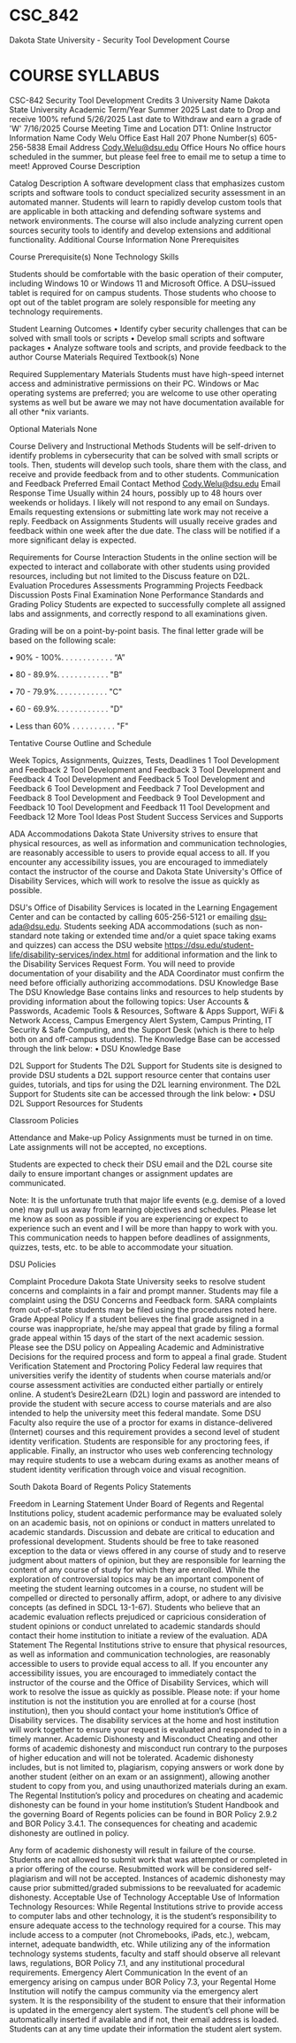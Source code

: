 # CSC_842
Dakota State University - Security Tool Development Course

# COURSE SYLLABUS


CSC-842 Security Tool Development
Credits
3
University Name
Dakota State University
Academic Term/Year
Summer 2025
Last date to Drop and receive 100% refund
5/26/2025
Last date to Withdraw and earn a grade of 'W'
7/16/2025
Course Meeting Time and Location
DT1: Online 
Instructor Information
Name
Cody Welu
Office
	East Hall 207
Phone Number(s)
605-256-5838
Email Address
	Cody.Welu@dsu.edu
Office Hours
No office hours scheduled in the summer, but please feel free to email me to setup a time to meet!
Approved Course Description

Catalog Description
A software development class that emphasizes custom scripts and software tools to conduct specialized security assessment in an automated manner.  Students will learn to rapidly develop custom tools that are applicable in both attacking and defending software systems and network environments.  The course will also include analyzing current open sources security tools to identify and develop extensions and additional functionality.
Additional Course Information
None
Prerequisites

Course Prerequisite(s)
None
Technology Skills

Students should be comfortable with the basic operation of their computer, including Windows 10 or Windows 11 and Microsoft Office.  A DSU–issued tablet is required for on campus students.  Those students who choose to opt out of the tablet program are solely responsible for meeting any technology requirements.

Student Learning Outcomes
•	Identify cyber security challenges that can be solved with small tools or scripts
•	Develop small scripts and software packages
•	Analyze software tools and scripts, and provide feedback to the author
Course Materials
Required Textbook(s)
None

Required Supplementary Materials
Students must have high-speed internet access and administrative permissions on their PC. Windows or Mac operating systems are preferred; you are welcome to use other operating systems as well but be aware we may not have documentation available for all other *nix variants.

Optional Materials
None

Course Delivery and Instructional Methods
Students will be self-driven to identify problems in cybersecurity that can be solved with small scripts or tools. Then, students will develop such tools, share them with the class, and receive and provide feedback from and to other students.
Communication and Feedback
Preferred Email Contact Method
Cody.Welu@dsu.edu
Email Response Time
Usually within 24 hours, possibly up to 48 hours over weekends or holidays.
I likely will not respond to any email on Sundays. Emails requesting extensions or submitting late work may not receive a reply.
Feedback on Assignments
Students will usually receive grades and feedback within one week after the due date. The class will be notified if a more significant delay is expected.

Requirements for Course Interaction
Students in the online section will be expected to interact and collaborate with other students using provided resources, including but not limited to the Discuss feature on D2L.
Evaluation Procedures
Assessments
Programming Projects
Feedback Discussion Posts
Final Examination
None
Performance Standards and Grading Policy
Students are expected to successfully complete all assigned labs and assignments, and correctly respond to all examinations given.


Grading will be on a point-by-point basis. The final letter grade will be based on the following scale: 

•	90% - 100%. . . . . . . . . . . .   “A” 

•	80 - 89.9%. . . . . . . . . . . .   "B" 

•	70 - 79.9%. . . . . . . . . . . .   "C" 

•	60 - 69.9%. . . . . . . . . . . .   "D" 

•	Less than 60% . . . . . . . . . .   "F"


 
Tentative Course Outline and Schedule

Week	Topics, Assignments, Quizzes, Tests, Deadlines
1	Tool Development and Feedback
2	Tool Development and Feedback
3	Tool Development and Feedback
4	Tool Development and Feedback
5	Tool Development and Feedback
6	Tool Development and Feedback
7	Tool Development and Feedback
8	Tool Development and Feedback
9	Tool Development and Feedback
10	Tool Development and Feedback
11	Tool Development and Feedback
12	More Tool Ideas Post
Student Success Services and Supports

ADA Accommodations
Dakota State University strives to ensure that physical resources, as well as information and communication technologies, are reasonably accessible to users to provide equal access to all. If you encounter any accessibility issues, you are encouraged to immediately contact the instructor of the course and Dakota State University's Office of Disability Services, which will work to resolve the issue as quickly as possible.

DSU's Office of Disability Services is located in the Learning Engagement Center and can be contacted by calling 605-256-5121 or emailing dsu-ada@dsu.edu. Students seeking ADA accommodations (such as non-standard note taking or extended time and/or a quiet space taking exams and quizzes) can access the DSU website https://dsu.edu/student-life/disability-services/index.html for additional information and the link to the Disability Services Request Form. You will need to provide documentation of your disability and the ADA Coordinator must confirm the need before officially authorizing accommodations.
DSU Knowledge Base
The DSU Knowledge Base contains links and resources to help students by providing information about the following topics: User Accounts & Passwords, Academic Tools & Resources, Software & Apps Support, WiFi & Network Access, Campus Emergency Alert System, Campus Printing, IT Security & Safe Computing, and the Support Desk (which is there to help both on and off-campus students). The Knowledge Base can be accessed through the link below:
•	DSU Knowledge Base

D2L Support for Students
The D2L Support for Students site is designed to provide DSU students a D2L support resource center that contains user guides, tutorials, and tips for using the D2L learning environment. The D2L Support for Students site can be accessed through the link below:
•	DSU D2L Support Resources for Students

Classroom Policies

Attendance and Make-up Policy
Assignments must be turned in on time. Late assignments will not be accepted, no exceptions.

Students are expected to check their DSU email and the D2L course site daily to ensure important changes or assignment updates are communicated.

Note: It is the unfortunate truth that major life events (e.g. demise of a loved one) may pull us away from learning objectives and schedules. Please let me know as soon as possible if you are experiencing or expect to experience such an event and I will be more than happy to work with you. This communication needs to happen before deadlines of assignments, quizzes, tests, etc. to be able to accommodate your situation. 

DSU Policies

Complaint Procedure
Dakota State University seeks to resolve student concerns and complaints in a fair and prompt manner. Students may file a complaint using the DSU Concerns and Feedback form.  SARA complaints from out-of-state students may be filed using the procedures noted here.
Grade Appeal Policy
If a student believes the final grade assigned in a course was inappropriate, he/she may appeal that grade by filing a formal grade appeal within 15 days of the start of the next academic session. Please see the DSU policy on Appealing Academic and Administrative Decisions for the required process and form to appeal a final grade.
Student Verification Statement and Proctoring Policy
Federal law requires that universities verify the identity of students when course materials and/or course assessment activities are conducted either partially or entirely online. A student’s Desire2Learn (D2L) login and password are intended to provide the student with secure access to course materials and are also intended to help the university meet this federal mandate. Some DSU Faculty also require the use of a proctor for exams in distance-delivered (Internet) courses and this requirement provides a second level of student identity verification. Students are responsible for any proctoring fees, if applicable. Finally, an instructor who uses web conferencing technology may require students to use a webcam during exams as another means of student identity verification through voice and visual recognition.

South Dakota Board of Regents Policy Statements

Freedom in Learning Statement
Under Board of Regents and Regental Institutions policy, student academic performance may be evaluated solely on an academic basis, not on opinions or conduct in matters unrelated to academic standards. Discussion and debate are critical to education and professional development. Students should be free to take reasoned exception to the data or views offered in any course of study and to reserve judgment about matters of opinion, but they are responsible for learning the content of any course of study for which they are enrolled. While the exploration of controversial topics may be an important component of meeting the student learning outcomes in a course, no student will be compelled or directed to personally affirm, adopt, or adhere to any divisive concepts (as defined in SDCL 13-1-67). Students who believe that an academic evaluation reflects prejudiced or capricious consideration of student opinions or conduct unrelated to academic standards should contact their home institution to initiate a review of the evaluation.
ADA Statement
The Regental Institutions strive to ensure that physical resources, as well as information and communication technologies, are reasonably accessible to users to provide equal access to all. If you encounter any accessibility issues, you are encouraged to immediately contact the instructor of the course and the Office of Disability Services, which will work to resolve the issue as quickly as possible. Please note: if your home institution is not the institution you are enrolled at for a course (host institution), then you should contact your home institution’s Office of Disability services. The disability services at the home and host institution will work together to ensure your request is evaluated and responded to in a timely manner.
Academic Dishonesty and Misconduct
Cheating and other forms of academic dishonesty and misconduct run contrary to the purposes of higher education and will not be tolerated. Academic dishonesty includes, but is not limited to, plagiarism, copying answers or work done by another student (either on an exam or an assignment), allowing another student to copy from you, and using unauthorized materials during an exam. The Regental Institution’s policy and procedures on cheating and academic dishonesty can be found in your home institution’s Student Handbook and the governing Board of Regents policies can be found in BOR Policy 2.9.2 and BOR Policy 3.4.1. The consequences for cheating and academic dishonesty are outlined in policy. 

Any form of academic dishonesty will result in failure of the course. Students are not allowed to submit work that was attempted or completed in a prior offering of the course. Resubmitted work will be considered self-plagiarism and will not be accepted. Instances of academic dishonesty may cause prior submitted/graded submissions to be reevaluated for academic dishonesty.
Acceptable Use of Technology
Acceptable Use of Information Technology Resources: While Regental Institutions strive to provide access to computer labs and other technology, it is the student’s responsibility to ensure adequate access to the technology required for a course. This may include access to a computer (not Chromebooks, iPads, etc.), webcam, internet, adequate bandwidth, etc. While utilizing any of the information technology systems students, faculty and staff should observe all relevant laws, regulations, BOR Policy 7.1, and any institutional procedural requirements.
Emergency Alert Communication
In the event of an emergency arising on campus under BOR Policy 7.3, your Regental Home Institution will notify the campus community via the emergency alert system. It is the responsibility of the student to ensure that their information is updated in the emergency alert system. The student’s cell phone will be automatically inserted if available and if not, their email address is loaded. Students can at any time update their information the student alert system. 

